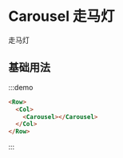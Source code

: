 # Carousel 走马灯

走马灯

## 基础用法

:::demo 

```html
<Row>
  <Col>
    <Carousel></Carousel>
  </Col>
</Row>
```
:::

<script>
  import Row from '@/components/row';
  import Col from '@/components/col';
  import Carousel from '@/components/carousel';

  export default {
    components: {
      Row,
      Col,
      Carousel,
    },
    methods: {
    },
  };
</script>